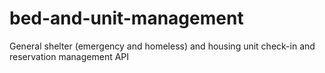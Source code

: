 # bed-and-unit-management
General shelter (emergency and homeless) and housing unit check-in and reservation management API
